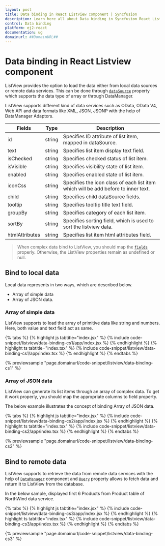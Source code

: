 ```yaml
---
layout: post
title: Data binding in React Listview component | Syncfusion
description: Learn here all about Data binding in Syncfusion React Listview component of Syncfusion Essential JS 2 and more.
control: Data binding 
platform: ej2-react
documentation: ug
domainurl: ##DomainURL##
---
```


# Data binding in React Listview component

ListView provides the option to load the data either from local data sources or remote data services. This can be done through [`dataSource`](https://ej2.syncfusion.com/react/documentation/api/list-view/#datasource) property which supports the data type of array or through DataManager.

ListView supports different kind of data services such as OData, OData V4, Web API and data formats like XML, JSON, JSONP with the help of DataManager Adaptors.

| Fields | Type | Description |
|------|------|-------------|
| id | string | Specifies ID attribute of list item, mapped in dataSource. |
| text | string | Specifies list item display text field. |
| isChecked | string | Specifies checked status of list item. |
| isVisible | string | Specifies visibility state of list item. |
| enabled | string | Specifies enabled state of list item. |
| iconCss | string | Specifies the icon class of each list item which will be add before to inner text. |
| child | string | Specifies child dataSource fields. |
| tooltip | string | Specifies tooltip title text field. |
| groupBy | string | Specifies category of each list item. |
| sortBy | string | Specifies sorting field, which is used to sort the listview data. |
| htmlAttributes | string | Specifies list item html attributes field. |

> When complex data bind to ListView, you should map the [`fields`](https://ej2.syncfusion.com/react/documentation/api/list-view/#fields) properly. Otherwise, the ListView properties remain as undefined or null.

## Bind to local data

Local data represents in two ways, which are described below.

* Array of simple data
* Array of JSON data.

### Array of simple data

ListView supports to load the array of primitive data like string and numbers. Here, both value and text field act as same.

{% tabs %}
{% highlight js tabtitle="index.jsx" %}
{% include code-snippet/listview/data-binding-cs1/app/index.jsx %}
{% endhighlight %}
{% highlight ts tabtitle="index.tsx" %}
{% include code-snippet/listview/data-binding-cs1/app/index.tsx %}
{% endhighlight %}
{% endtabs %}

 {% previewsample "page.domainurl/code-snippet/listview/data-binding-cs1" %}

### Array of JSON data

ListView can generate its list items through an array of complex data. To get it work properly, you should map the appropriate columns to field property.

The below example illustrates the concept of binding Array of JSON data.

{% tabs %}
{% highlight js tabtitle="index.jsx" %}
{% include code-snippet/listview/data-binding-cs2/app/index.jsx %}
{% endhighlight %}
{% highlight ts tabtitle="index.tsx" %}
{% include code-snippet/listview/data-binding-cs2/app/index.tsx %}
{% endhighlight %}
{% endtabs %}

 {% previewsample "page.domainurl/code-snippet/listview/data-binding-cs2" %}

## Bind to remote data

ListView supports to retrieve the data from remote data services with the help of [`DataManager`](https://ej2.syncfusion.com/react/documentation/data/getting-started) component and [`Query`](https://ej2.syncfusion.com/react/documentation/data/querying) property allows to fetch data and return it to ListView from the database.

In the below sample, displayed first 6 Products from Product table of NorthWind data service.

{% tabs %}
{% highlight js tabtitle="index.jsx" %}
{% include code-snippet/listview/data-binding-cs3/app/index.jsx %}
{% endhighlight %}
{% highlight ts tabtitle="index.tsx" %}
{% include code-snippet/listview/data-binding-cs3/app/index.tsx %}
{% endhighlight %}
{% endtabs %}

 {% previewsample "page.domainurl/code-snippet/listview/data-binding-cs3" %}
